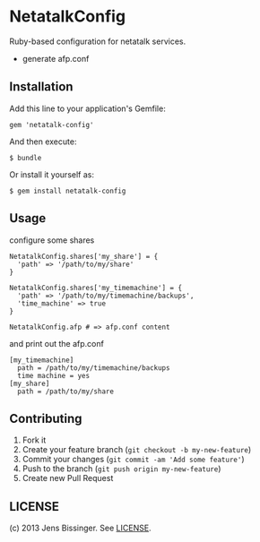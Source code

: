 # NetatalkConfig

Ruby-based configuration for netatalk services.

* generate afp.conf

## Installation

Add this line to your application's Gemfile:

    gem 'netatalk-config'

And then execute:

    $ bundle

Or install it yourself as:

    $ gem install netatalk-config

## Usage

configure some shares

    NetatalkConfig.shares['my_share'] = {
      'path' => '/path/to/my/share'
    }

    NetatalkConfig.shares['my_timemachine'] = {
      'path' => '/path/to/my/timemachine/backups',
      'time_machine' => true
    }

    NetatalkConfig.afp # => afp.conf content
   
and print out the afp.conf
    
    [my_timemachine]
      path = /path/to/my/timemachine/backups
      time machine = yes
    [my_share]
      path = /path/to/my/share
    

## Contributing

1. Fork it
2. Create your feature branch (`git checkout -b my-new-feature`)
3. Commit your changes (`git commit -am 'Add some feature'`)
4. Push to the branch (`git push origin my-new-feature`)
5. Create new Pull Request

## LICENSE

(c) 2013 Jens Bissinger. See [LICENSE](LICENSE.txt).